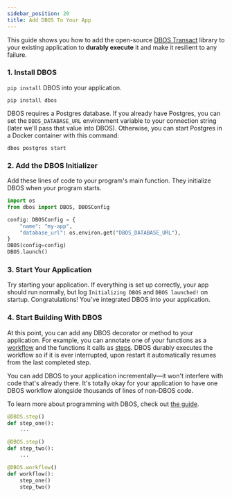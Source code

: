 ```yaml
---
sidebar_position: 20
title: Add DBOS To Your App
---
```



This guide shows you how to add the open-source [DBOS Transact](https://github.com/dbos-inc/dbos-transact-py) library to your existing application to **durably execute** it and make it resilient to any failure.

### 1. Install DBOS
`pip install` DBOS into your application.

```shell
pip install dbos
```

DBOS requires a Postgres database.
If you already have Postgres, you can set the `DBOS_DATABASE_URL` environment variable to your connection string (later we'll pass that value into DBOS).
Otherwise, you can start Postgres in a Docker container with this command:

```shell
dbos postgres start
```

### 2. Add the DBOS Initializer

Add these lines of code to your program's main function.
They initialize DBOS when your program starts.


```python
import os
from dbos import DBOS, DBOSConfig

config: DBOSConfig = {
    "name": "my-app",
    "database_url": os.environ.get("DBOS_DATABASE_URL"),
}
DBOS(config=config)
DBOS.launch()
```

### 3. Start Your Application

Try starting your application.
If everything is set up correctly, your app should run normally, but log `Initializing DBOS` and `DBOS launched!` on startup.
Congratulations!  You've integrated DBOS into your application.


### 4. Start Building With DBOS

At this point, you can add any DBOS decorator or method to your application.
For example, you can annotate one of your functions as a [workflow](./tutorials/workflow-tutorial.md) and the functions it calls as [steps](./tutorials/step-tutorial.md).
DBOS durably executes the workflow so if it is ever interrupted, upon restart it automatically resumes from the last completed step.

You can add DBOS to your application incrementally&mdash;it won't interfere with code that's already there.
It's totally okay for your application to have one DBOS workflow alongside thousands of lines of non-DBOS code.

To learn more about programming with DBOS, check out [the guide](./programming-guide.md).


```python
@DBOS.step()
def step_one():
    ...

@DBOS.step()
def step_two():
    ...

@DBOS.workflow()
def workflow():
    step_one()
    step_two()
```